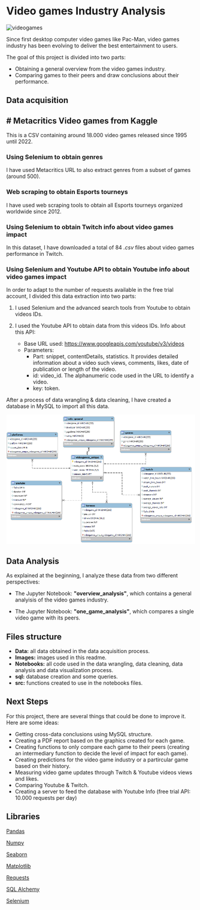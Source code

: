 # Video games Industry Analysis

![videogames]("images\gaming-image-data.webp")

Since first desktop computer video games like Pac-Man, video games industry has been evolving to deliver the best entertainment to users.

The goal of this project is divided into two parts:

- Obtaining a general overview from the video games industry.
- Comparing games to their peers and draw conclusions about their performance.

## Data acquisition

##  # Metacritics Video games from Kaggle

This is a CSV containing around 18.000 video games released since 1995 until 2022.

### Using Selenium to obtain genres

I have used Metacritics URL to also extract genres from a subset of games (around 500).

### Web scraping to obtain Esports tourneys

I have used web scraping tools to obtain all Esports tourneys organized worldwide since 2012.

### Using Selenium to obtain Twitch info about video games impact

In this dataset, I have downloaded a total of 84 *.csv* files about video games performance in Twitch.

### Using Selenium and Youtube API to obtain Youtube info about video games impact

In order to adapt to the number of requests available in the free trial account, I divided this data extraction into two parts:

1. I used Selenium and the advanced search tools from Youtube to obtain videos IDs.

2. I used the Youtube API to obtain data from this videos IDs. Info about this API:
    - Base URL used: https://www.googleapis.com/youtube/v3/videos
    - Parameters:
        - Part: snippet, contentDetails, statistics. It provides detailed information about a video such views, comments, likes, date of publication or length of the video.
        - id: video_id. The alphanumeric code used in the URL to identify a video.
        - key: token.

After a process of data wrangling & data cleaning, I have created a database in MySQL to import all this data.

![Diagram](images/diagram.png)

## Data Analysis

As explained at the beginning, I analyze these data from two different perspectives:

- The Jupyter Notebook: **"overview_analysis"**, which contains a general analyisis of the video games industry.

- The Jupyter Notebook: **"one_game_analysis"**, which compares a single video game with its peers.

## Files structure

- **Data:** all data obtained in the data acquisition process.
- **Images:** images used in this readme.
- **Notebooks:** all code used in the data wrangling, data cleaning, data analysis and data visualization process.
- **sql:** database creation and some queries.
- **src:** functions created to use in the notebooks files.

## Next Steps

For this project, there are several things that could be done to improve it. Here are some ideas:

- Getting cross-data conclusions using MySQL structure.
- Creating a PDF report based on the graphics created for each game.
- Creating functions to only compare each game to their peers (creating an intermediary function to decide the level of impact for each game).
- Creating predictions for the video game industry or a partircular game based on their history.
- Measuring video game updates through Twitch & Youtube videos views and likes.
- Comparing Youtube & Twitch.
- Creating a server to feed the database with Youtube Info (free trial API: 10.000 requests per day)

## Libraries

[Pandas](https://pandas.pydata.org/)

[Numpy](https://numpy.org/doc/)

[Seaborn](https://seaborn.pydata.org/index.html)

[Matplotlib](https://matplotlib.org/3.1.1/contents.html)

[Requests](https://pypi.org/project/requests/2.7.0/)

[SQL Alchemy](https://www.sqlalchemy.org/)

[Selenium](https://www.selenium.dev/)